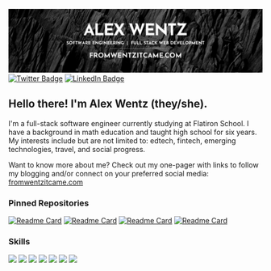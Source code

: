 [![Alex's Banner](./assets/banner.png)](https://www.fromwentzitcame.com)
[![Twitter Badge](https://img.shields.io/badge/Twitter-Profile-informational?style=plastic&logo=twitter&logoColor=white&color=1CA2F1)](https://twitter.com/alex_wentz)
[![LinkedIn Badge](https://img.shields.io/badge/LinkedIn-Profile-informational?style=plastic&logo=linkedin&logoColor=white&color=0D76A8)](https://www.linkedin.com/in/alexwentz/)

## Hello there! I'm Alex Wentz (they/she).

I'm a full-stack software engineer currently studying at Flatiron School. I have a background in math education and taught high school for six years. My interests include but are not limited to: edtech, fintech, emerging technologies, travel, and social progress.

Want to know more about me? Check out my one-pager with links to follow my blogging and/or connect on your preferred social media: [fromwentzitcame.com](https://www.fromwentzitcame.com)

### Pinned Repositories

[![Readme Card](https://github-readme-stats.vercel.app/api/pin/?username=fromwentzitcame&repo=fromwentzitcame&theme=dark)](https://github.com/fromwentzitcame/fromwentzitcame)
[![Readme Card](https://github-readme-stats.vercel.app/api/pin/?username=fromwentzitcame&repo=phase-1-group-project&theme=dark)](https://github.com/fromwentzitcame/phase-1-group-project)
[![Readme Card](https://github-readme-stats.vercel.app/api/pin/?username=fromwentzitcame&repo=phase-1-practice-dog-show&theme=dark)](https://github.com/fromwentzitcame/phase-1-practice-dog-show)
[![Readme Card](https://github-readme-stats.vercel.app/api/pin/?username=fromwentzitcame&repo=phase-1-practice-toy-tale&theme=dark)](https://github.com/fromwentzitcame/phase-1-practice-toy-tale)

<!-- 
### GitHub Stats

<a href="https://github.com/fromwentzitcame">
  <img align="center" style="margin:0.5rem" src="https://github-readme-stats.vercel.app/api/top-langs/?username=fromwentzitcame&theme=dark" />
</a>

<a href="https://github.com/fromwentzitcame">
  <img align="center" style="margin:0.5rem" src="https://github-readme-stats.vercel.app/api?username=fromwentzitcame&show_icons=true&line_height=27&count_private=true&theme=dark" alt="Alex's GitHub Stats" />
</a>.
-->

### Skills

![](https://img.shields.io/badge/Code-JavaScript-informational?style=flat&logo=JavaScript&logoColor=white&color=blue)
![](https://img.shields.io/badge/Code-React-informational?style=flat&logo=react&logoColor=white&color=blue)
![](https://img.shields.io/badge/Code-HTML-informational?style=flat&logo=html5&logoColor=white&color=blue)
![](https://img.shields.io/badge/Style-CSS-informational?style=flat&logo=css3&logoColor=white&color=blue)
![](https://img.shields.io/badge/Tools-NPM-informational?style=flat&logo=npm&logoColor=white&color=blue)
![](https://img.shields.io/badge/Tools-Postman-informational?style=flat&logo=Postman&logoColor=white&color=blue)
![](https://img.shields.io/badge/Tools-GitHub-informational?style=flat&logo=GitHub&logoColor=white&color=blue)
